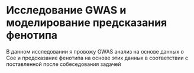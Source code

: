 # Исследование GWAS и моделирование предсказания фенотипа
В данном исследовании я провожу GWAS анализ на основе данных о Сое и предсказание фенотипа на основе этих данных в соответствии с поставленной после собеседования задачей

